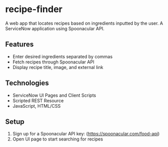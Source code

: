 # recipe-finder
A web app that locates recipes based on ingredients inputted by the user. A ServiceNow application using Spoonacular API.

## Features
- Enter desired ingredients separated by commas
- Fetch recipes through Spoonacular API
- Display recipe title, image, and external link

## Technologies
- ServiceNow UI Pages and Client Scripts
- Scripted REST Resource
- JavaScript, HTML/CSS

## Setup
1. Sign up for a Spoonacular API key: (https://spoonacular.com/food-api)
2. Open UI page to start searching for recipes
